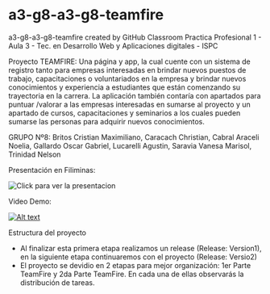 # a3-g8-a3-g8-teamfire
a3-g8-a3-g8-teamfire created by GitHub Classroom
Practica Profesional 1 - Aula 3 - Tec. en Desarrollo Web y Aplicaciones digitales - ISPC

Proyecto TEAMFIRE:
Una página y app, la cual cuente con un sistema de registro tanto para empresas interesadas en brindar nuevos puestos de trabajo, capacitaciones o voluntariados en la empresa y brindar nuevos conocimientos y experiencia a estudiantes que están comenzando su trayectoria en la carrera. La aplicación también contaría con apartados para puntuar /valorar a las empresas interesadas en sumarse al proyecto y un apartado de cursos, capacitaciones y seminarios a los cuales pueden sumarse las personas para adquirir nuevos conocimientos.

GRUPO Nº8:
Britos Cristian Maximiliano, 
Caracach Christian, 
Cabral Araceli Noelia, 
Gallardo Oscar Gabriel, 
Lucarelli Agustin, 
Saravia Vanesa Marisol, 
Trinidad Nelson

Presentación en Filiminas:

![Click para ver la presentacion](https://view.genial.ly/619314926c53b90d8b3b7447/presentation-teamfire)

Video Demo:

[![Alt text](https://img.youtube.com/vi/dgi8S0DCugo/0.jpg)](https://www.youtube.com/watch?v=dgi8S0DCugo)

Estructura del proyecto
- Al finalizar esta primera etapa realizamos un release (Release: Version1), en la siguiente etapa continuaremos con el proyecto (Release: Versio2)
- El proyecto se devidio en 2 etapas para mejor organización: 1er Parte TeamFire y 2da Parte TeamFire. En cada una de ellas observarás la distribución de tareas.
